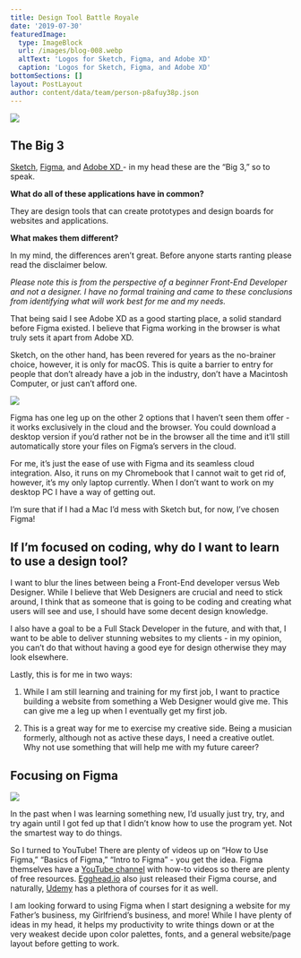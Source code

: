 ```yaml
---
title: Design Tool Battle Royale
date: '2019-07-30'
featuredImage:
  type: ImageBlock
  url: /images/blog-008.webp
  altText: 'Logos for Sketch, Figma, and Adobe XD'
  caption: 'Logos for Sketch, Figma, and Adobe XD'
bottomSections: []
layout: PostLayout
author: content/data/team/person-p8afuy38p.json
---
```

![](/images/blog-008-41f6200b.webp)

## The Big 3

[Sketch](https://www.sketch.com/), [Figma](https://www.figma.com/), and [Adobe XD ](https://www.adobe.com/products/xd.html)- in my head these are the “Big 3,” so to speak.

**What do all of these applications have in common?**

They are design tools that can create prototypes and design boards for websites and applications.

**What makes them different?**

In my mind, the differences aren’t great. Before anyone starts ranting please read the disclaimer below.

*Please note this is from the perspective of a beginner Front-End Developer and not a designer. I have no formal training and came to these conclusions from identifying what will work best for me and my needs.*

That being said I see Adobe XD as a good starting place, a solid standard before Figma existed. I believe that Figma working in the browser is what truly sets it apart from Adobe XD.

Sketch, on the other hand, has been revered for years as the no-brainer choice, however, it is only for macOS. This is quite a barrier to entry for people that don’t already have a job in the industry, don’t have a Macintosh Computer, or just can’t afford one.

![](/images/blog-008\_01.png)

Figma has one leg up on the other 2 options that I haven’t seen them offer - it works exclusively in the cloud and the browser. You could download a desktop version if you’d rather not be in the browser all the time and it’ll still automatically store your files on Figma’s servers in the cloud.

For me, it’s just the ease of use with Figma and its seamless cloud integration. Also, it runs on my Chromebook that I cannot wait to get rid of, however, it’s my only laptop currently. When I don’t want to work on my desktop PC I have a way of getting out.

I’m sure that if I had a Mac I’d mess with Sketch but, for now, I’ve chosen Figma!

## If I’m focused on coding, why do I want to learn to use a design tool?

I want to blur the lines between being a Front-End developer versus Web Designer. While I believe that Web Designers are crucial and need to stick around, I think that as someone that is going to be coding and creating what users will see and use, I should have some decent design knowledge.

I also have a goal to be a Full Stack Developer in the future, and with that, I want to be able to deliver stunning websites to my clients - in my opinion, you can’t do that without having a good eye for design otherwise they may look elsewhere.

Lastly, this is for me in two ways:

1.  While I am still learning and training for my first job, I want to practice building a website from something a Web Designer would give me. This can give me a leg up when I eventually get my first job.

2.  This is a great way for me to exercise my creative side. Being a musician formerly, although not as active these days, I need a creative outlet. Why not use something that will help me with my future career?

## Focusing on Figma

![](/images/blog-008\_02.jpeg)

In the past when I was learning something new, I’d usually just try, try, and try again until I got fed up that I didn’t know how to use the program yet. Not the smartest way to do things.

So I turned to YouTube! There are plenty of videos up on “How to Use Figma,” “Basics of Figma,” “Intro to Figma” - you get the idea. Figma themselves have a [YouTube channel](https://www.youtube.com/channel/UCQsVmhSa4X-G3lHlUtejzLA) with how-to videos so there are plenty of free resources. [Egghead.io](https://egghead.io/) also just released their Figma course, and naturally, [Udemy](https://www.udemy.com/courses/search/?src=ukw\&q=figma) has a plethora of courses for it as well.

I am looking forward to using Figma when I start designing a website for my Father’s business, my Girlfriend’s business, and more! While I have plenty of ideas in my head, it helps my productivity to write things down or at the very weakest decide upon color palettes, fonts, and a general website/page layout before getting to work.
